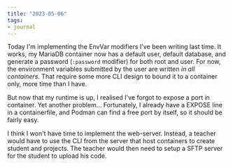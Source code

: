 ```yaml
---
title: "2023-05-06"
tags:
- journal
---
```


Today I'm implementing the EnvVar modifiers I've been writing last time.
It works, my MariaDB container now has a default user, default database, and generate a password (`:password` modifier) for both root and user.
For now, the environment variables submitted by the user are written _in all containers_. That require some more CLI design to bound it to a container only, more time than I have.

But now that my runtime is up, I realised I've forgot to expose a port in container. Yet another problem...
Fortunately, I already have a EXPOSE line in a containerfile, and Podman can find a free port by itself, so it should be fairly easy.

I think I won't have time to implement the web-server. Instead, a teacher would have to use the CLI from the server that host containers to create student and projects. The teacher would then need to setup a SFTP server for the student to upload his code.